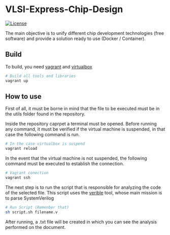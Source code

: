 # VLSI-Express-Chip-Design
[![License](https://img.shields.io/badge/License-Apache%202.0-blue.svg)](https://opensource.org/licenses/Apache-2.0)

The main objective is to unify different chip development technologies (free software) and provide a solution
ready to use (Docker / Container).

## Build
To build, you need [vagrant] and [virtualbox]

```bash
# Build all tools and libraries
vagrant up
```

## How to use
First of all, it must be borne in mind that the file to be executed must be in the utils folder found in the repository.

Inside the repository caprpet a terminal must be opened. Before running any command, it must be verified if the virtual machine is suspended, in that case the following command is run.

```bash
# In the case virtualbox is suspend
vagrant reload
```
In the event that the virtual machine is not suspended, the following command must be executed to establish the connection.

```bash
# Vagrant conection
vagrant ssh
```

The next step is to run the script that is responsible for analyzing the code of the selected file. This script uses the [verible] tool, whose main mission is to parse SystemVerilog

```bash
# Run Script (Remenber that)
sh script.sh filename.v
```
After running, a .txt file will be created in which you can see the analysis performed on the document.


[vagrant]:https://www.vagrantup.com/
[virtualbox]: https://www.virtualbox.org/
[verible]: https://github.com/google/verible/blob/master/README.md

